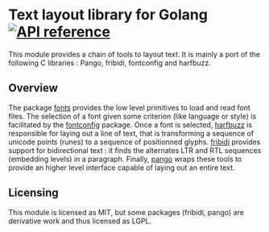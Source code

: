 # Text layout library for Golang [![API reference](https://img.shields.io/badge/godoc-reference-5272B4)](https://pkg.go.dev/github.com/benoitkugler/textlayout)

This module provides a chain of tools to layout text. It is mainly a port of the following C libraries : Pango, fribidi, fontconfig and harfbuzz.

## Overview

The package [fonts](fonts) provides the low level primitives to load and read font files. The selection of a font given some criterion (like language or style) is facilitated by the [fontconfig](fontconfig) package. Once a font is selected, [harfbuzz](harfbuzz) is responsible for laying out a line of text, that is transforming a sequence of unicode points (runes) to a sequence of positionned glyphs. [fribidi](fribidi) provides support for bidirectional text : it finds the alternates LTR and RTL sequences (embedding levels) in a paragraph. Finally, [pango](pango) wraps these tools to provide an higher level interface capable of laying out an entire text.

## Licensing

This module is licensed as MIT, but some packages (fribidi, pango) are derivative work and thus licensed as LGPL.
